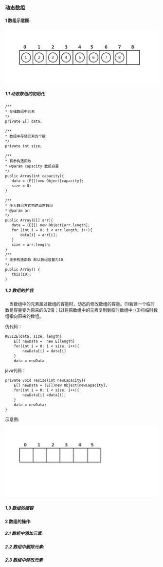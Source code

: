  ### 动态数组
 #### 1 数组示意图:
  ![image](https://github.com/FunCheney/data-structure/blob/master/src/main/java/com/fchen/datastructure/array/image/arr.png "arr")
 ##### 1.1 动态数组的初始化
 ```
/**
 * 存储数组中元素
 */
private E[] data;

/**
 * 数组中存储元素的个数
 */
private int size;

/**
 * 有参构造函数
 * @param capacity 数组容量
 */
public Array(int capacity){
    data = (E[])new Object[capacity];
    size = 0;
}

/**
 * 传入数组方式构建动态数组
 * @param arr
 */
public Array(E[] arr){
    data = (E[]) new Object[arr.length];
    for (int i = 0; i < arr.length; i++){
        data[i] = arr[i];
    }
    size = arr.length;
}
/**
 * 无参构造函数 默认数组容量为10
 */
public Array() {
    this(10);
}
```
##### 1.2 数组的扩容
&ensp;&ensp;当数组中的元素超过数组的容量时，动态的修改数组的容量。(1)新建一个临时数组容量变为原来的3/2倍；(2)将原数组中的元素复制到临时数组中;
(3)将临时数组指向原来的数组。

伪代码：
```
RESIZE(data, size, length)
    E[] newData =  new E[length]
    for(int i = 0; i < size; i++){
        newData[i] = data[i]
    }
    data = newData
```
java代码：
```
private void resize(int newCapacity){
    E[] newData = (E[])new Object[newCapacity];
    for(int i = 0; i < size; i++){
        newData[i] =data[i];
    }
    data = newData;
}
```
示意图:

![image](https://github.com/FunCheney/data-structure/blob/master/src/main/java/com/fchen/datastructure/array/image/arrResize1.gif "arrResize")

##### 1.3 数组的缩容
 

#### 2 数组的操作:
##### 2.1 数组中添加元素:

##### 2.2 数组中删除元素:

##### 2.3 数组中修改元素
 

